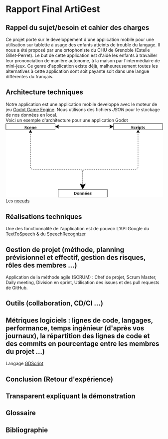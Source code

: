 # Rapport Final ArtiGest

## Rappel du sujet/besoin et cahier des charges
Ce projet porte sur le developpement d'une application mobile pour une utilisation sur tablette à usage des enfants atteints de trouble du langage.
Il nous a été proposé par une ortophoniste du CHU de Grenoble (Estelle Gillet-Perret).
Le but de cette application est d'aidé les enfants à travailler leur prononciation de manière autonome, à la maison par l'intermédiaire de mini-jeux.
Ce genre d'application existe déjà, malheureusement toutes les alternatives à cette application sont soit payante soit dans une langue différentes du français.

## Architecture techniques
Notre application est une application mobile developpé avec le moteur de jeu [Godot Game Engine](https://godotengine.org).
Nous utilisons des fichiers *JSON* pour le stockage de nos données en local.  
Voici un exemple d'architecture pour une application Godot
![](https://github.com/WriteInGesturesProject/docs/blob/master/Architecture.png)  
Les [noeuds](http://docs.godotengine.org/fr/latest/getting_started/step_by_step/scenes_and_nodes.html#nodes) 

## Réalisations techniques
Une des fonctionnalité de l'application est de pouvoir L'API Google du [TextToSpeech](https://developer.android.com/reference/android/speech/tts/TextToSpeech) & du [SpeechRecognizer](https://developer.android.com/reference/android/speech/SpeechRecognizer)


## Gestion de projet (méthode, planning prévisionnel et effectif, gestion des risques, rôles des membres ...)
Application de la méthode agile (SCRUM) : Chef de projet, Scrum Master, Daily meeting, Division en sprint, Utilisation des issues et des pull requests de GitHub.


## Outils (collaboration, CD/CI ...)


## Métriques logiciels : lignes de code, langages, performance, temps ingénieur (d'après vos journaux), la répartition des lignes de code et des commits en pourcentage entre les membres du projet ...)
Langage [GDScript](https://docs.godotengine.org/fr/latest/getting_started/scripting/gdscript/gdscript_advanced.html)



## Conclusion (Retour d'expérience)


## Transparent expliquant la démonstration


## Glossaire


## Bibliographie

